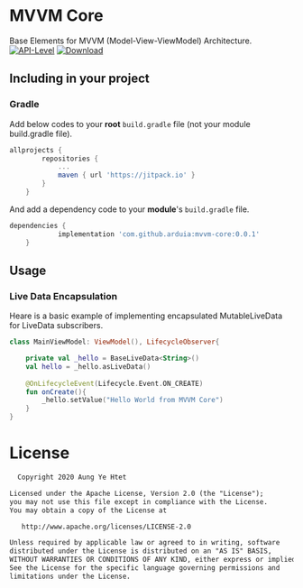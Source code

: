 # MVVM Core 
Base Elements for MVVM (Model-View-ViewModel) Architecture.
[![API-Level](https://img.shields.io/badge/API-21%2B-brightgreen)](https://android-arsenal.com/api?level=17) [![Download](https://jitpack.io/v/arduia/mvvm-core.svg)](https://jitpack.io/#arduia/mvvm-core) 

## Including in your project   
### Gradle
Add below codes to your **root** `build.gradle` file (not your module build.gradle file).
```gradle
allprojects {
		repositories {
			...
			maven { url 'https://jitpack.io' }
		}
	}
```
And add a dependency code to your **module**'s `build.gradle` file.
```gradle
dependencies {
	        implementation 'com.github.arduia:mvvm-core:0.0.1'
	}
```
## Usage

### Live Data Encapsulation  
Heare is a basic example of implementing encapsulated MutableLiveData for LiveData subscribers.
```kotlin
class MainViewModel: ViewModel(), LifecycleObserver{ 

    private val _hello = BaseLiveData<String>()
    val hello = _hello.asLiveData()
 
    @OnLifecycleEvent(Lifecycle.Event.ON_CREATE)
    fun onCreate(){
        _hello.setValue("Hello World from MVVM Core")
    } 
} 
```

# License
```xml
  Copyright 2020 Aung Ye Htet

Licensed under the Apache License, Version 2.0 (the "License");
you may not use this file except in compliance with the License.
You may obtain a copy of the License at

   http://www.apache.org/licenses/LICENSE-2.0

Unless required by applicable law or agreed to in writing, software
distributed under the License is distributed on an "AS IS" BASIS,
WITHOUT WARRANTIES OR CONDITIONS OF ANY KIND, either express or implied.
See the License for the specific language governing permissions and
limitations under the License.
```
